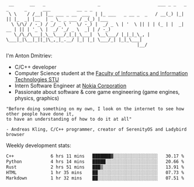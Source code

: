 ```
 __      __   _                    _                      ___ _ _   _  _      _      ___          __ _ _     
 \ \    / /__| |__ ___ _ __  ___  | |_ ___   _ __ _  _   / __(_) |_| || |_  _| |__  | _ \_ _ ___ / _(_) |___ 
  \ \/\/ / -_) / _/ _ \ '  \/ -_) |  _/ _ \ | '  \ || | | (_ | |  _| __ | || | '_ \ |  _/ '_/ _ \  _| | / -_)
   \_/\_/\___|_\__\___/_|_|_\___|  \__\___/ |_|_|_\_, |  \___|_|\__|_||_|\_,_|_.__/ |_| |_| \___/_| |_|_\___|
                                                  |__/                                                       
```

I'm Anton Dmitriev:
* C/C++ developer 
* Computer Science student at the [Faculty of Informatics and Information Technologies STU](https://www.fiit.stuba.sk/en.html?page_id=749)
* Intern Software Engineer at [Nokia Corporation](https://www.nokia.com/)
* Passionate about software & core game engineering (game engines, physics, graphics)

```
"Before doing something on my own, I look on the internet to see how other people have done it,  
to have an understanding of how to do it at all"

- Andreas Kling, C/C++ programmer, creator of SerenityOS and Ladybird browser
```

Weekly development stats:
<!--START_SECTION:waka-->

```txt
C++              6 hrs 11 mins   ███████▓░░░░░░░░░░░░░░░░░   30.17 %
Python           4 hrs 14 mins   █████░░░░░░░░░░░░░░░░░░░░   20.66 %
Rust             2 hrs 51 mins   ███▒░░░░░░░░░░░░░░░░░░░░░   13.91 %
HTML             1 hr 35 mins    ██░░░░░░░░░░░░░░░░░░░░░░░   07.73 %
Markdown         1 hr 32 mins    ██░░░░░░░░░░░░░░░░░░░░░░░   07.51 %
```

<!--END_SECTION:waka-->